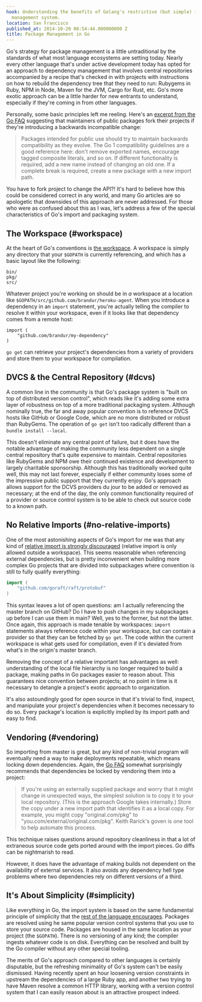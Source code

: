 ```yaml
---
hook: Understanding the benefits of Golang's restrictive (but simple) import and package
  management system.
location: San Francisco
published_at: 2014-10-20 00:54:44.000000000 Z
title: Package Management in Go
---
```


Go's strategy for package management is a little untraditional by the standards of what most language ecosystems are setting today. Nearly every other language that's under active development today has opted for an approach to dependency management that involves central repositories accompanied by a recipe that's checked in with projects with instructions on how to rebuild the dependency tree that they need to run: Rubygems in Ruby, NPM in Node, Maven for the JVM, Cargo for Rust, etc. Go's more exotic approach can be a little harder for new entrants to understand, especially if they're coming in from other languages.

Personally, some basic principles left me reeling. Here's an [excerpt from the Go FAQ](http://golang.org/doc/faq#get_version) suggesting that maintainers of public packages fork their projects if they're introducing a backwards incompatible change:

> Packages intended for public use should try to maintain backwards compatibility as they evolve. The Go 1 compatibility guidelines are a good reference here: don't remove exported names, encourage tagged composite literals, and so on. If different functionality is required, add a new name instead of changing an old one. If a complete break is required, create a new package with a new import path.

You have to fork project to change the API?! It's hard to believe how this could be considered correct in any world, and many Go articles are so apologetic that downsides of this approach are never addressed. For those who were as confused about this as I was, let's address a few of the special characteristics of Go's import and packaging system.

## The Workspace (#workspace)

At the heart of Go's conventions is [the workspace](https://golang.org/doc/code.html#Workspaces). A workspace is simply any directory that your `$GOPATH` is currently referencing, and which has a basic layout like the following:

```
bin/
pkg/
src/
```

Whatever project you're working on should be in _a_ workspace at a location like `$GOPATH/src/github.com/brandur/heroku-agent`. When you introduce a dependency in an `import` statement, you're actually telling the compiler to resolve it within your workspace, even if it looks like that dependency comes from a remote host:

```
import (
    "github.com/brandur/my-dependency"
)
```

`go get` can retrieve your project's dependencies from a variety of providers and store them to your workspace for compilation.

## DVCS & the Central Repository (#dcvs)

A common line in the community is that Go's package system is "built on top of distributed version control", which reads like it's adding some extra layer of robustness on top of a more traditional packaging system. Although nominally true, the far and away popular convention is to reference DVCS hosts like GitHub or Google Code, which are no more distributed or robust than RubyGems. The operation of `go get` isn't too radically different than a `bundle install --local`.

This doesn't eliminate any central point of failure, but it does have the notable advantage of making the community less dependent on a single central repository that's quite expensive to maintain. Central repositories like RubyGems and NPM owe their continued existence and development to largely charitable sponsorship. Although this has traditionally worked quite well, this may not last forever, especially if either community loses some of the impressive public support that they currently enjoy. Go's approach allows support for the DCVS providers du jour to be added or removed as necessary; at the end of the day, the only common functionality required of a provider or source control system is to be able to check out source code to a known path.

## No Relative Imports (#no-relative-imports)

One of the most astonishing aspects of Go's import for me was that any kind of [relative import is strongly discouraged](https://groups.google.com/forum/#!topic/golang-nuts/_usbgS9LeS8) (relative import is only allowed outside a workspace). This seems reasonable when referencing external dependencies, but is pretty inconvenient when building more complex Go projects that are divided into subpackages where convention is still to fully qualify everything:

``` go
import (
    "github.com/goraft/raft/protobuf"
)
```

This syntax leaves a lot of open questions: am I actually referencing the master branch on GitHub? Do I have to push changes in my subpackages up before I can use them in main? Well, yes to the former, but not the latter. Once again, this approach is made tenable by workspaces: `import` statements always reference code within your workspace, but can contain a provider so that they can be fetched by `go get`. The code within the current workspace is what gets used for compilation, even if it's deviated from what's in the origin's master branch.

Removing the concept of a relative important has advantages as well: understanding of the local file hierarchy is no longer required to build a package, making paths in Go packages easier to reason about. This guarantees nice convention between projects; at no point in time is it necessary to detangle a project's exotic approach to organization.

It's also astoundingly good for open source in that it's trivial to find, inspect, and manipulate your project's dependencies when it becomes necessary to do so. Every package's location is explicitly implied by its import path and easy to find.

## Vendoring (#vendoring)

So importing from master is great, but any kind of non-trivial program will eventually need a way to make deployments repeatable, which means locking down dependencies. Again, the [Go FAQ](http://golang.org/doc/faq#get_version) somewhat surprisingly recommends that dependencies be locked by vendoring them into a project:

> If you're using an externally supplied package and worry that it might change in unexpected ways, the simplest solution is to copy it to your local repository. (This is the approach Google takes internally.) Store the copy under a new import path that identifies it as a local copy. For example, you might copy "original.com/pkg" to "you.com/external/original.com/pkg". Keith Rarick's goven is one tool to help automate this process.

This technique raises questions around repository cleanliness in that a lot of extraneous source code gets ported around with the import pieces. Go diffs can be nightmarish to read.

However, it does have the advantage of making builds not dependent on the availability of external services. It also avoids any dependency hell type problems where two dependencies rely on different versions of a third.

## It's About Simplicity (#simplicity)

Like everything in Go, the import system is based on the same fundamental principle of simplicity that the [rest of the language encourages](http://bradgignac.com/2014/09/24/avoiding-complexity-with-go.html). Packages are resolved using he same popular version control systems that you use to store your source code. Packages are housed in the same location as your project (the `$GOPATH`). There is no versioning of any kind; the compiler ingests whatever code is on disk. Everything can be resolved and built by the Go compiler without any other special tooling.

The merits of Go's approach compared to other languages is certainly disputable, but the refreshing minimality of Go's system can't be easily dismissed. Having recently spent an hour loosening version constraints in upstream the dependencies of a large Ruby app, and another two trying to have Maven resolve a common HTTP library, working with a version control system that I can easily reason about is an attractive prospect indeed.
